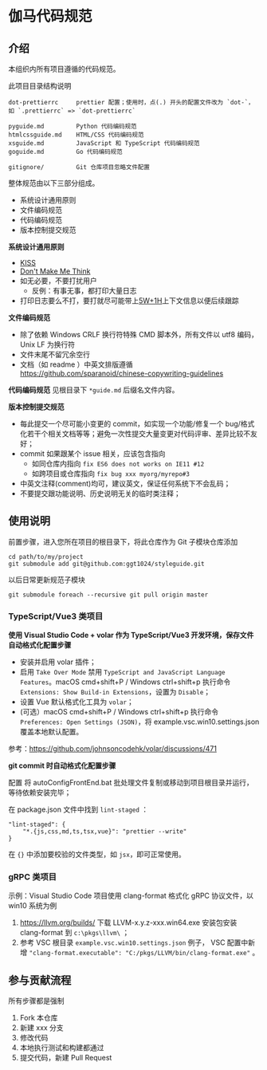 # 伽马代码规范

## 介绍

本组织内所有项目遵循的代码规范。

此项目目录结构说明

    dot-prettierrc     prettier 配置；使用时，点(.) 开头的配置文件改为 `dot-`，如 `.prettierrc` => `dot-prettierrc`

    pyguide.md         Python 代码编码规范
    htmlcssguide.md    HTML/CSS 代码编码规范
    xsguide.md         JavaScript 和 TypeScript 代码编码规范
    goguide.md         Go 代码编码规范

    gitignore/         Git 仓库项目忽略文件配置

整体规范由以下三部分组成。

- 系统设计通用原则
- 文件编码规范
- 代码编码规范
- 版本控制提交规范

**系统设计通用原则**
- [KISS](https://en.wikipedia.org/wiki/KISS_principle)
- [Don't Make Me Think](https://en.wikipedia.org/wiki/Don%27t_Make_Me_Think)
- 如无必要，不要打扰用户
  - 反例：有事无事，都打印大量日志
- 打印日志要么不打，要打就尽可能带上[5W+1H](https://en.wikipedia.org/wiki/Five_Ws)上下文信息以便后续跟踪 

**文件编码规范**

- 除了依赖 Windows CRLF 换行符特殊 CMD 脚本外，所有文件以 utf8 编码，Unix LF 为换行符
- 文件末尾不留冗余空行
- 文档（如 readme ）中英文排版遵循 https://github.com/sparanoid/chinese-copywriting-guidelines

**代码编码规范**
见根目录下 `*guide.md` 后缀名文件内容。

**版本控制提交规范**

- 每此提交一个尽可能小变更的 commit，如实现一个功能/修复一个 bug/格式化若干个相关文档等等；避免一次性提交大量变更对代码评审、差异比较不友好；
- commit 如果跟某个 issue 相关，应该包含指向
  - 如同仓库内指向 `fix ES6 does not works on IE11 #12`
  - 如跨项目或仓库指向 `fix bug xxx myorg/myrepo#3`
- 中英文注释(comment)均可，建议英文，保证任何系统下不会乱码；
- 不要提交跟功能说明、历史说明无关的临时类注释；

## 使用说明

前置步骤，进入您所在项目的根目录下，将此仓库作为 Git 子模块仓库添加

    cd path/to/my/project
    git submodule add git@github.com:ggt1024/styleguide.git

以后日常更新规范子模块

    git submodule foreach --recursive git pull origin master

### TypeScript/Vue3 类项目

**使用 Visual Studio Code + volar 作为 TypeScript/Vue3 开发环境，保存文件自动格式化配置步骤**

- 安装并启用 volar 插件；
- 启用 `Take Over Mode` 禁用 `TypeScript and JavaScript Language Features`。macOS cmd+shift+P / Windows ctrl+shift+p 执行命令 `Extensions: Show Build-in Extensions`，设置为 `Disable`；
- 设置 Vue 默认格式化工具为 `volar`；
- (可选）macOS cmd+shift+P / Windows ctrl+shift+p 执行命令 `Preferences: Open Settings (JSON)`，将 example.vsc.win10.settings.json 覆盖本地默认配置。

参考：https://github.com/johnsoncodehk/volar/discussions/471

**git commit 时自动格式化配置步骤**

配置
将 autoConfigFrontEnd.bat 批处理文件复制或移动到项目根目录并运行，等待依赖安装完毕；

在 package.json 文件中找到 `lint-staged` ：

    "lint-staged": {
    	"*.{js,css,md,ts,tsx,vue}": "prettier --write"
    }

在 `{}` 中添加要校验的文件类型，如 `jsx`，即可正常使用。

### gRPC 类项目

示例：Visual Studio Code 项目使用 clang-format 格式化 gRPC 协议文件，以 win10 系统为例

1. https://llvm.org/builds/ 下载 LLVM-x.y.z-xxx.win64.exe 安装包安装 clang-format 到 `c:\pkgs\llvm\` ；
2. 参考 VSC 根目录 `example.vsc.win10.settings.json` 例子， VSC 配置中新增 `"clang-format.executable": "C:/pkgs/LLVM/bin/clang-format.exe"` 。

## 参与贡献流程

所有步骤都是强制

1. Fork 本仓库
2. 新建 xxx 分支
3. 修改代码
4. 本地执行测试和构建都通过
5. 提交代码，新建 Pull Request
